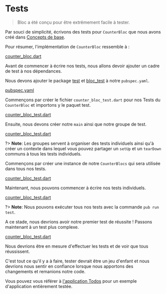 # Tests

> Bloc a été conçu pour être extrêmement facile à tester.

Par souci de simplicité, écrivons des tests pour `CounterBloc` que nous avons créé dans [Concepts de base](coreconcepts.md).

Pour résumer, l'implémentation de `CounterBloc` ressemble à :

[counter_bloc.dart](../_snippets/testing/counter_bloc.dart.md ':include')

Avant de commencer à écrire nos tests, nous allons devoir ajouter un cadre de test à nos dépendances.

Nous devons ajouter le package [test](https://pub.dev/packages/test) et [bloc_test](https://pub.dev/packages/bloc_test) à notre `pubspec.yaml`.

[pubspec.yaml](../_snippets/testing/pubspec.yaml.md ':include')

Commençons par créer le fichier `counter_bloc_test.dart` pour nos Tests du `CounterBloc` et importons y le paquet test.

[counter_bloc_test.dart](../_snippets/testing/counter_bloc_test_imports.dart.md ':include')

Ensuite, nous devons créer notre `main` ainsi que notre groupe de test.

[counter_bloc_test.dart](../_snippets/testing/counter_bloc_test_main.dart.md ':include')

?> **Note**: Les groupes servent à organiser des tests individuels ainsi qu'à créer un contexte dans lequel vous pouvez partager un `setUp` et un `tearDown` communs à tous les tests individuels.

Commençons par créer une instance de notre `CounterBlocs` qui sera utilisée dans tous nos tests.

[counter_bloc_test.dart](../_snippets/testing/counter_bloc_test_setup.dart.md ':include')

Maintenant, nous pouvons commencer à écrire nos tests individuels.

[counter_bloc_test.dart](../_snippets/testing/counter_bloc_test_initial_state.dart.md ':include')

?> **Note**: Nous pouvons exécuter tous nos tests avec la commande `pub run test`.

A ce stade, nous devrions avoir notre premier test de réussite ! Passons maintenant à un test plus complexe.

[counter_bloc_test.dart](../_snippets/testing/counter_bloc_test_bloc_test.dart.md ':include')

Nous devrions être en mesure d'effectuer les tests et de voir que tous réussissent.

C'est tout ce qu'il y a à faire, tester devrait être un jeu d'enfant et nous devrions nous sentir en confiance lorsque nous apportons des changements et remanions notre code.

Vous pouvez vous référer à [l'application Todos](https://github.com/brianegan/flutter_architecture_samples/tree/master/bloc_library) pour un exemple d'application entièrement testée.
